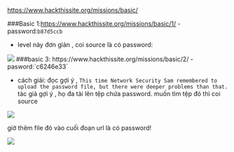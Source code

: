 https://www.hackthissite.org/missions/basic/

###Basic 1:https://www.hackthissite.org/missions/basic/1/
-password:`b87d5ccb`

- level này đơn giản , coi source là có password:
<img src="http://image.prntscr.com/image/637e7a6313224a1ba0545caaf808dd63.png">
###basic 3: https://www.hackthissite.org/missions/basic/2/
-pasword:`c6246e33`

- cách giải: đọc gợi ý , `This time Network Security Sam remembered to upload the password file, but there were deeper problems than that.` tác giả gợi ý  , họ đa tải lên tệp chứa password. muốn tìm tệp đó thì coi source 

<img src="http://image.prntscr.com/image/bf90377b084d4bceaf6c43e70846b514.png">

giờ thêm file đó vào cuối đoạn url là có password!

<img src="http://image.prntscr.com/image/026603d4c5824a1298062ab58967e9b6.png">

